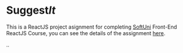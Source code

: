 # Suggest*It*

This is a ReactJS project asignment for completing [SoftUni](https://softuni.bg/)
Front-End ReactJS Course, you can see the details of the assignment [here](https://github.com/zhenyahodges/SoftUni-Courses/blob/main/Front_End/REACT/REACT-PROJECT/ReactJS-Project-Assignment.docx).

..